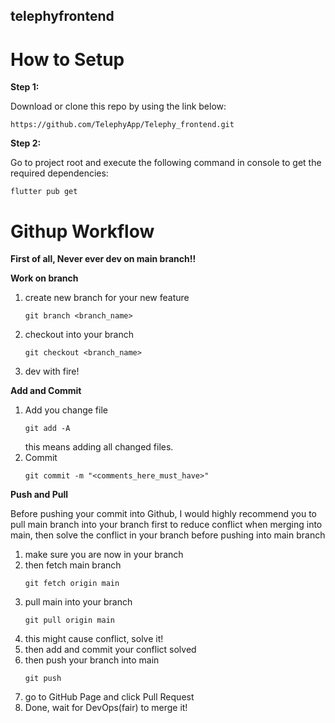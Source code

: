 ## telephyfrontend

# How to Setup

**Step 1:**

Download or clone this repo by using the link below:

```
https://github.com/TelephyApp/Telephy_frontend.git
```


**Step 2:**

Go to project root and execute the following command in console to get the required dependencies:

```
flutter pub get
```

# Githup Workflow
**First of all, Never ever dev on main branch!!**

**Work on  branch**
1. create new branch for your new feature
   ```
   git branch <branch_name>
   ```
3. checkout into your branch 
   ```
   git checkout <branch_name>
   ```
5. dev with fire!

**Add and Commit**
1. Add you change file
   ```
   git add -A
   ```
   this means adding all changed files.
3. Commit
   ```
   git commit -m "<comments_here_must_have>"
   ```

**Push and Pull** <br/>

Before pushing your commit into Github, I would highly recommend you to pull main branch into your branch first
to reduce conflict when merging into main, then solve the conflict in your branch before pushing into main branch

1. make sure you are now in your branch <br/>
2. then fetch main branch <br/>
   ```
   git fetch origin main
   ```
4. pull main into your branch <br/>
   ```
   git pull origin main
   ```
6. this might cause conflict, solve it! <br/>
7. then add and commit your conflict solved <br/>
8. then push your branch into main 
   ```
   git push
   ```
10. go to GitHub Page and click Pull Request <br/>
11. Done, wait for DevOps(fair) to merge it! <br/>
